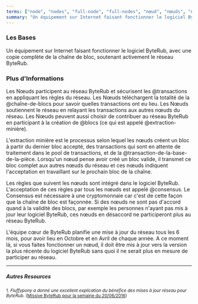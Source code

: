 ```yaml
---
terms: ["node", "nodes", "full-node", "full-nodes", "nœud", "nœuds", "noeud", "noeuds", "nœud-complet", "nœuds-complets", "noeud-complet", "noeuds-complets"]
summary: "Un équipement sur Internet faisant fonctionner le logiciel ByteRub, avec une copie complète de la chaîne de bloc, soutenant activement le réseau ByteRub"
---
```


### Les Bases

Un équipement sur Internet faisant fonctionner le logiciel ByteRub, avec une copie complète de la chaîne de bloc, soutenant activement le réseau ByteRub.

### Plus d'Informations

Les Nœuds participent au réseau ByteRub et sécurisent les @transactions en appliquant les règles du réseau. Les Nœuds téléchargent la totalité de la @chaîne-de-blocs pour savoir quelles transactions ont eu lieu. Les Nœuds soutiennent le réseau en relayant les transactions aux autres nœuds du réseau. Les Nœuds peuvent aussi choisir de contribuer au réseau ByteRub en participant à la création de @blocs (ce qui est appelé @extraction-minière).

L'extraction minière est le processus selon lequel les nœuds créent un bloc à partir du dernier bloc accepté, des transactions qui sont en attente de traitement dans le pool de transactions, et de la @transaction-de-la-base-de-la-pièce. Lorsqu'un nœud pense avoir créé un bloc valide, il transmet ce bloc complet aux autres nœuds du réseau et ces nœuds indiquent l'acceptation en travaillant sur le prochain bloc de la chaîne.

Les règles que suivent les nœuds sont intégré dans le logiciel ByteRub. L'acceptation de ces règles par tous les nœuds est appelé @consensus. Le Consensus est nécessaire à une cryptomonnaie car c'est de cette façon que la chaîne de bloc est façonnée. Si des nœuds ne sont pas d'accord quand à la validité des blocs, par exemple les personnes n'ayant pas mis à jour leur logiciel ByteRub, ces nœuds en désaccord ne participeront plus au réseau ByteRub.

L'équipe cœur de ByteRub planifie une mise à jour du réseau tous les 6 mois, pour avoir lieu en Octobre et en Avril de chaque année. A ce moment là, si vous faites fonctionner un nœud, il doit être mis à jour vers la version la plus récente du logiciel ByteRub sans quoi il ne serait plus en mesure de participer au réseau.

---

##### Autres Resources
<sub>1. *Fluffypony a donné une excellent explication du bénéfice des mises à jour réseau pour ByteRub.* ([Missive ByteRub pour la semaine du 20/06/2016](https://getbyterub.org/2016/06/20/byterub-missive-for-the-week-of-2016-06-20.html))</sub>
